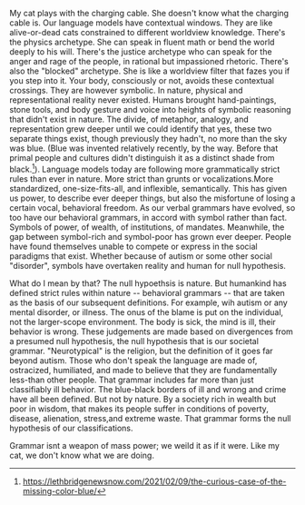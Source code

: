 My cat plays with the charging cable. She doesn't know what the charging cable is. Our language models have contextual windows. They are like alive-or-dead cats constrained to different worldview knowledge. There's the physics archetype. She can speak in fluent math or bend the world deeply to his will. There's the justice archetype who can speak for the anger and rage of the people, in rational but impassioned rhetoric. There's also the "blocked" archetype. She is like a worldview filter that fazes you if you step into it. Your body, consciously or not, avoids these contextual crossings. They are however symbolic. In nature, physical and representational reality never existed. Humans brought hand-paintings, stone tools, and body gesture and voice into heights of symbolic reasoning that didn't exist in nature. The divide, of metaphor, analogy, and representation grew deeper until we could identify that yes, these two separate things exist, though previously they hadn't, no more than the sky was blue. (Blue was invented relatively recently, by the way. Before that primal people and cultures didn't distinguish it as a distinct shade from black.[^1]). Language models today are following more grammatically strict rules than ever in nature. More strict than grunts or vocalizations.More standardized, one-size-fits-all, and inflexible, semantically. This has given us power, to describe ever deeper things, but also the misfortune of losing a certain vocal, behavioral freedom. As our verbal grammars have evolved, so too have our behavioral grammars, in accord with symbol rather than fact. Symbols of power, of wealth, of institutions, of mandates. Meanwhile, the gap between symbol-rich and symbol-poor has grown ever deeper. People have found themselves unable to compete or express in the social paradigms that exist. Whether because of autism or some other social "disorder", symbols have overtaken reality and human for null hypothesis. 

What do I mean by that? The null hypoethsis is nature. But humankind has defined strict rules within nature -- behavioral grammars -- that are taken as the basis of our subsequent definitions. For example, wih autism or any mental disorder, or illness. The onus of the blame is put on the individual, not the larger-scope environment. The body is sick, the mind is ill, their behavior is wrong. These judgements are made based on divergences from a presumed null hypothesis, the null hypothesis that is our societal grammar. "Neurotypical" is the religion, but the definition of it goes far beyond autism. Those who don't speak the language are made of, ostracized, humiliated, and made to believe that they are fundamentally less-than other people. That grammar includes far more than just classifiably ill behavior. The blue-black borders of ill and wrong and crime have all been defined. But not by nature. By a society rich in wealth but poor in wisdom, that makes its people suffer in conditions of poverty, disease, alienation, stress,and extreme waste. That grammar forms the null hypothesis of our classifications.

Grammar isnt a weapon of mass power; we weild it as if it were. Like my cat, we don't know what we are doing.

[^1]: https://lethbridgenewsnow.com/2021/02/09/the-curious-case-of-the-missing-color-blue/
